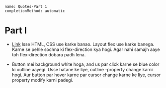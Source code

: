 ```ngMeta
name: Quotes-Part 1
completionMethod: automatic
```

# Part I


- [Link](https://codepen.io/navgurukul/full/LbBKaX) Isse HTML, CSS use karke banao. Layout flex use karke banega. Karne se pehle sochna ki flex-direction kya hogi. Agar nahi samajh aaye toh flex-direction dobara padh lena.

- Button mei background white hoga, and us par click karne se blue color ki outline aayegi. Usse hatane ke liye, outline -property change karni hogi. Aur button par hover karne par cursor change karne ke liye, cursor property modify karni padegi.
